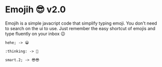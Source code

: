 # Emojih 😎 v2.0

Emojih is a simple javacript code that simplify typing emoji. You don't need to search on the ui to use. Just remember the easy shortcut of emojis and type fluently on your inbox 😉
```
hehe; -> 😀

:thinking: -> 🤔

smart.2; -> 😎😎
```